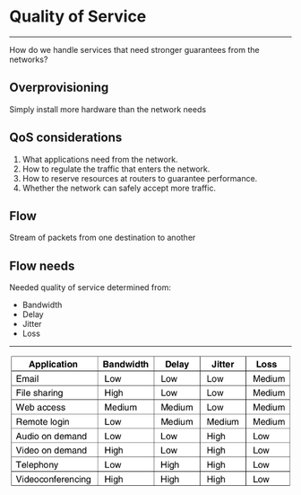 Quality of Service
==================

---

How do we handle services that need stronger guarantees from the networks?

Overprovisioning
----------------

Simply install more hardware than the network needs

QoS considerations
------------------

1. What applications need from the network.
2. How to regulate the traffic that enters the network.
3. How to reserve resources at routers to guarantee performance.
4. Whether the network can safely accept more traffic.

Flow
----

Stream of packets from one destination to another

Flow needs
----------

Needed quality of service determined from:

- Bandwidth
- Delay
- Jitter
- Loss

---

![QoS needs of common services](figures/5-27.png)
